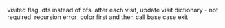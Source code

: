 visited flag
​
dfs instead of bfs
​
after each visit, update visit dictionary - not required
​
recursion error
​
color first and then call
base case exit